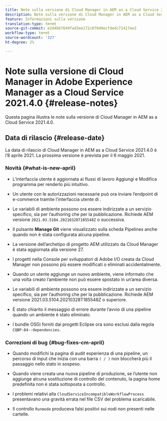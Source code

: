 ```yaml
---
title: Note sulla versione di Cloud Manager in AEM as a Cloud Service 2021.4.0
description: Note sulla versione di Cloud Manager in AEM as a Cloud Service 2021.4.0
feature: Informazioni sulla versione
translation-type: tm+mt
source-git-commit: e2d4bb7649fad3ee172c6f049ecfdedc71417ee2
workflow-type: tm+mt
source-wordcount: '327'
ht-degree: 2%

---
```



# Note sulla versione di Cloud Manager in Adobe Experience Manager as a Cloud Service 2021.4.0 {#release-notes}

Questa pagina illustra le note sulla versione di Cloud Manager in AEM as a Cloud Service 2021.4.0.

## Data di rilascio {#release-date}

La data di rilascio di Cloud Manager in AEM as a Cloud Service 2021.4.0 è l’8 aprile 2021.
La prossima versione è prevista per il 6 maggio 2021.

### Novità {#what-is-new-april}

* L’interfaccia utente è aggiornata ai flussi di lavoro Aggiungi e Modifica programma per renderlo più intuitivo.

* Un utente con le autorizzazioni necessarie può ora inviare l’endpoint di e-commerce tramite l’interfaccia utente di .

* Le variabili di ambiente possono ora essere indirizzate a un servizio specifico, sia per l’authoring che per la pubblicazione. Richiede AEM versione `2021.03.5104.20210328T185548Z` o successiva.

* Il pulsante **Manage Git** viene visualizzato sulla scheda Pipelines anche quando non è stata configurata alcuna pipeline.

* La versione dell’archetipo di progetto AEM utilizzato da Cloud Manager è stata aggiornata alla versione 27.

* I progetti nella Console per sviluppatori di Adobe I/O creata da Cloud Manager non possono più essere modificati o eliminati accidentalmente.

* Quando un utente aggiunge un nuovo ambiente, viene informato che una volta creato l’ambiente non può essere spostato in un’area diversa.

* Le variabili di ambiente possono ora essere indirizzate a un servizio specifico, sia per l’authoring che per la pubblicazione. Richiede AEM versione 2021.03.5104.20210328T185548Z o superiore.

* È stato chiarito il messaggio di errore durante l’avvio di una pipeline quando un ambiente è stato eliminato.

* I bundle OSGi forniti dai progetti Eclipse ora sono esclusi dalla regola `CQBP-84--dependencies`.

### Correzioni di bug {#bug-fixes-cm-april}

* Quando modifichi la pagina di audit esperienza di una pipeline, un percorso di input che inizia con una barra `( / )` non bloccherà più il passaggio nello stato in sospeso.

* Quando viene creata una nuova pipeline di produzione, se l’utente non aggiunge alcuna sostituzione di controllo del contenuto, la pagina home predefinita non è stata sottoposta a controllo.

* I problemi relativi alla `CloudServiceIncompatibleWorkflowProcess` presentavano una gravità errata nel file CSV del problema scaricabile.

* Il controllo `Runmode` produceva falsi positivi sui nodi non presenti nelle cartelle.